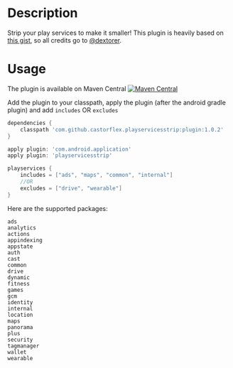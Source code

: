 # Description

Strip your play services to make it smaller!
This plugin is heavily based on [this gist][gist], so all credits go to [@dextorer].

# Usage

The plugin is available on Maven Central  [![Maven Central](https://maven-badges.herokuapp.com/maven-central/com.github.castorflex.playservicesstrip/plugin/badge.svg?style=flat)](https://maven-badges.herokuapp.com/maven-central/com.github.castorflex.playservicesstrip/plugin)

Add the plugin to your classpath, apply the plugin (after the android gradle plugin) and add `includes` OR `excludes`

```groovy
dependencies {
	classpath 'com.github.castorflex.playservicesstrip:plugin:1.0.2'
}

apply plugin: 'com.android.application'
apply plugin: 'playservicesstrip'

playservices {
    includes = ["ads", "maps", "common", "internal"]
    //OR
    excludes = ["drive", "wearable"]
}
```

Here are the supported packages:

```
ads
analytics
actions
appindexing
appstate
auth
cast
common
drive
dynamic
fitness
games
gcm
identity
internal
location
maps
panorama
plus
security
tagmanager
wallet
wearable
```


[gist]: https://gist.github.com/dextorer/a32cad7819b7f272239b
[@dextorer]: https://github.com/dextorer
